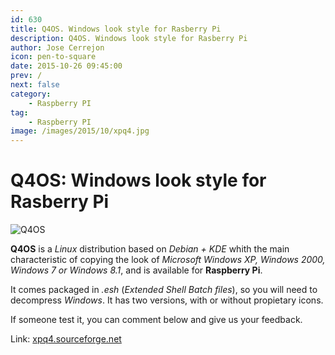 ```yaml
---
id: 630
title: Q4OS. Windows look style for Rasberry Pi
description: Q4OS. Windows look style for Rasberry Pi
author: Jose Cerrejon
icon: pen-to-square
date: 2015-10-26 09:45:00
prev: /
next: false
category:
    - Raspberry PI
tag:
    - Raspberry PI
image: /images/2015/10/xpq4.jpg
---
```


# Q4OS: Windows look style for Rasberry Pi

![Q4OS](/images/2015/10/xpq4.jpg)

**Q4OS** is a _Linux_ distribution based on _Debian + KDE_ whith the main characteristic of copying the look of _Microsoft Windows XP, Windows 2000, Windows 7 or Windows 8.1_, and is available for **Raspberry Pi**.

It comes packaged in _.esh_ (_Extended Shell Batch files_), so you will need to decompress _Windows_. It has two versions, with or without propietary icons.

If someone test it, you can comment below and give us your feedback.

Link: [xpq4.sourceforge.net](https://xpq4.sourceforge.net/)
